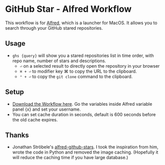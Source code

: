 # GitHub Star - Alfred Workflow


This workflow is for [Alfred](https://www.alfredapp.com/), which is a launcher for MacOS. It allows you to search through your GitHub stared repositories.

## Usage

- `ghs {query}`  will show you a stared repositories list in time order, with repo name, number of stars and descriptions.
   - `⏎`  on a selected result to directly open the repository in your browser
   - `⌘ + ⏎` to modifier key ⌘ to copy the URL to the clipboard.
   - `⌃ + ⏎` to copy the `git clone` command to the clipboard.

## Setup

- [Download the Workflow here](https://github.com/ychen-97/alfred-github-star/releases). Go the variables inside Alfred variable panel {x} and set your username.
- You can set cache duration in seconds, default is 600 seconds before the old cache expires.

## Thanks

- Jonathan Ströbele's [alfred-github-stars](https://github.com/stroebjo/alfred-github-stars). I took the inspiration from him, wrote the code in Python and removed the image caching. (Hopefully it will reduce the caching time if you have large database.)


